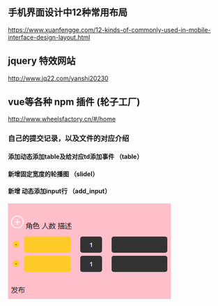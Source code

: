 ## 手机界面设计中12种常用布局
https://www.xuanfengge.com/12-kinds-of-commonly-used-in-mobile-interface-design-layout.html
## jquery 特效网站
http://www.jq22.com/yanshi20230
## vue等各种 npm 插件 (轮子工厂)
http://www.wheelsfactory.cn/#/home

###  自己的提交记录，以及文件的对应介绍  
####  添加动态添加table及给对应td添加事件  （table）
####  新增固定宽度的轮播图   （slidel） 
####  新增 动态添加input行   （add_input）
![动态添加input行](https://github.com/lujunling123/CollectUrl/blob/master/add_input/images/addinput.png)
